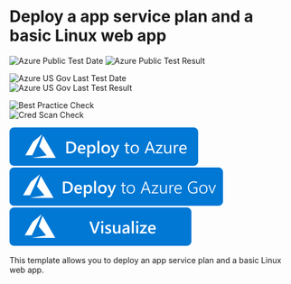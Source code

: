 # Deploy a app service plan and a basic Linux web app

![Azure Public Test Date](https://azurequickstartsservice.blob.core.windows.net/badges/quickstarts/microsoft.web/webapp-basic-linux/PublicLastTestDate.svg)	
![Azure Public Test Result](https://azurequickstartsservice.blob.core.windows.net/badges/quickstarts/microsoft.web/webapp-basic-linux/PublicDeployment.svg)	

![Azure US Gov Last Test Date](https://azurequickstartsservice.blob.core.windows.net/badges/quickstarts/microsoft.web/webapp-basic-linux/FairfaxLastTestDate.svg)	
![Azure US Gov Last Test Result](https://azurequickstartsservice.blob.core.windows.net/badges/quickstarts/microsoft.web/webapp-basic-linux/FairfaxDeployment.svg)	

![Best Practice Check](https://azurequickstartsservice.blob.core.windows.net/badges/quickstarts/microsoft.web/webapp-basic-linux/BestPracticeResult.svg)	
![Cred Scan Check](https://azurequickstartsservice.blob.core.windows.net/badges/quickstarts/microsoft.web/webapp-basic-linux/CredScanResult.svg)	

[![Deploy To Azure](https://raw.githubusercontent.com/Azure/azure-quickstart-templates/master/1-CONTRIBUTION-GUIDE/images/deploytoazure.svg?sanitize=true)](https://portal.azure.com/#create/Microsoft.Template/uri/https%3A%2F%2Fraw.githubusercontent.com%2FAzure%2Fazure-quickstart-templates%2Fmaster%2Fquickstarts%2Fmicrosoft.web%2Fwebapp-basic-linux%2Fazuredeploy.json)
[![Deploy To Azure US Gov](https://raw.githubusercontent.com/Azure/azure-quickstart-templates/master/1-CONTRIBUTION-GUIDE/images/deploytoazuregov.svg?sanitize=true)](https://portal.azure.us/#create/Microsoft.Template/uri/https%3A%2F%2Fraw.githubusercontent.com%2FAzure%2Fazure-quickstart-templates%2Fmaster%2Fquickstarts%2Fmicrosoft.web%2Fwebapp-basic-linux%2Fazuredeploy.json)
[![Visualize](https://raw.githubusercontent.com/Azure/azure-quickstart-templates/master/1-CONTRIBUTION-GUIDE/images/visualizebutton.svg?sanitize=true)](http://armviz.io/#/?load=https%3A%2F%2Fraw.githubusercontent.com%2FAzure%2Fazure-quickstart-templates%2Fmaster%2Fquickstarts%2Fmicrosoft.web%2Fwebapp-basic-linux%2Fazuredeploy.json)

This template allows you to deploy an app service plan and a basic Linux web app.

